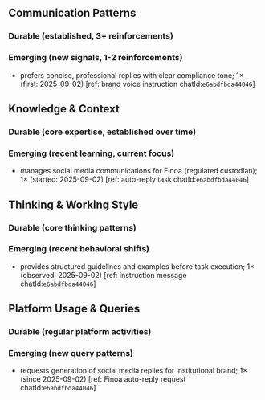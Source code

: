 ## Communication Patterns
### Durable (established, 3+ reinforcements)

### Emerging (new signals, 1-2 reinforcements)
- prefers concise, professional replies with clear compliance tone; 1× (first: 2025-09-02) [ref: brand voice instruction chatId:`e6abdfbda44046`]

## Knowledge & Context
### Durable (core expertise, established over time)

### Emerging (recent learning, current focus)
- manages social media communications for Finoa (regulated custodian); 1× (started: 2025-09-02) [ref: auto-reply task chatId:`e6abdfbda44046`]

## Thinking & Working Style
### Durable (core thinking patterns)

### Emerging (recent behavioral shifts)
- provides structured guidelines and examples before task execution; 1× (observed: 2025-09-02) [ref: instruction message chatId:`e6abdfbda44046`]

## Platform Usage & Queries
### Durable (regular platform activities)

### Emerging (new query patterns)
- requests generation of social media replies for institutional brand; 1× (since 2025-09-02) [ref: Finoa auto-reply request chatId:`e6abdfbda44046`]